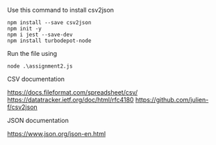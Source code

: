 Use this command to install csv2json

```
npm install --save csv2json
npm init -y
npm i jest --save-dev
npm install turbodepot-node
```

Run the file using 

```
node .\assignment2.js
```

CSV documentation

https://docs.fileformat.com/spreadsheet/csv/
https://datatracker.ietf.org/doc/html/rfc4180
https://github.com/julien-f/csv2json

JSON documentation

https://www.json.org/json-en.html